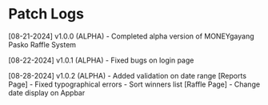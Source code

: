 # Patch Logs

[08-21-2024] v1.0.0 (ALPHA)
    - Completed alpha version of MONEYgayang Pasko Raffle System

[08-22-2024] v1.0.1 (ALPHA)
    - Fixed bugs on login page

[08-28-2024] v1.0.2 (ALPHA)
    - Added validation on date range [Reports Page]
    - Fixed typographical errors
    - Sort winners list [Raffle Page]
    - Change date display on Appbar